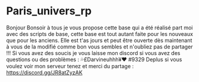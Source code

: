 # Paris_univers_rp
Bonjour Bonsoir à tous je vous propose cette base qui a été réalisé part moi avec des scripts de base, cette base est tout autant faite pour les nouveaux que pour les anciens. Elle est t'as jours et peut être ouverte dès maintenant à vous de la modifié comme bon vous sembles et n'oubliez pas de partager !!! Si vous avez des soucis je vous laisse mon discord si vous avez des questions ou des problèmes : 💦£Darvineuhhh¥❤ #9329 Deplus si vous voulez voir mon serveur tenez et merci du partage : https://discord.gg/JR8atZyzAK
